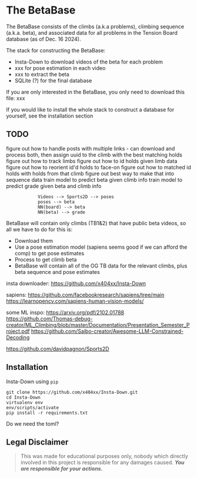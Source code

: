 # The BetaBase

The BetaBase consists of the climbs (a.k.a problems), climbing sequence (a.k.a. beta), and associated data for all problems in the Tension Board database (as of Dec. 16 2024).

The stack for constructing the BetaBase:
- Insta-Down to download videos of the beta for each problem
- xxx for pose estimation in each video
- xxx to extract the beta
- SQLite (?) for the final database

If you are only interested in the BetaBase, you only need to download this file:
xxx

If you would like to install the whole stack to construct a database for yourself, see the installation section

## TODO
figure out how to handle posts with multiple links
        - can download and process both, then assign uuid to the climb with the best matching holds
figure out how to track limbs
figure out how to id holds given limb data
figure out how to reorient id'd holds to face-on
figure out how to matched id holds with holds from that climb
figure out best way to make that into sequence data
train model to predict beta given climb info
train model to predict grade given beta and climb info

                Videos --> Sports2D --> poses
                poses --> beta
                NN(board) --> beta
                NN(beta) --> grade

BetaBase will contain only climbs (TB1&2) that have public beta videos, so all we have to do for this is:
  - Download them
  - Use a pose estimation model (sapiens seems good if we can afford the comp) to get pose estimates
  - Process to get climb beta
  - BetaBase will contain all of the OG TB data for the relevant climbs, plus beta sequence and pose estimates


insta downloader:
https://github.com/x404xx/Insta-Down

sapiens:
https://github.com/facebookresearch/sapiens/tree/main
https://learnopencv.com/sapiens-human-vision-models/


some ML inspo:
https://arxiv.org/pdf/2102.01788
https://github.com/Thomas-debug-creator/ML_Climbing/blob/master/Documentation/Presentation_Semester_Project.pdf
https://github.com/Saibo-creator/Awesome-LLM-Constrained-Decoding

https://github.com/davidpagnon/Sports2D


## **Installation**

Insta-Down using `pip`

```
git clone https://github.com/x404xx/Insta-Down.git
cd Insta-Down
virtualenv env
env/scripts/activate
pip install -r requirements.txt
```

Do we need the toml?

## **Legal Disclaimer**

> This was made for educational purposes only, nobody which directly involved in this project is responsible for any damages caused. **_You are responsible for your actions._**
